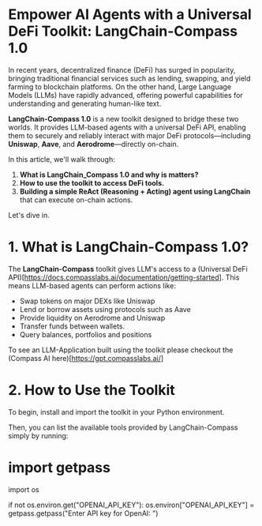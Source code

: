 # Empower AI Agents with a Universal DeFi Toolkit: LangChain-Compass 1.0

In recent years, decentralized finance (DeFi) has surged in popularity, bringing traditional financial services such as lending, swapping, and yield farming to blockchain platforms. On the other hand, Large Language Models (LLMs) have rapidly advanced, offering powerful capabilities for understanding and generating human-like text.

**LangChain-Compass 1.0** is a new toolkit designed to bridge these two worlds. It provides LLM-based agents with a universal DeFi API, enabling them to securely and reliably interact with major DeFi protocols—including **Uniswap**, **Aave**, and **Aerodrome**—directly on-chain.

In this article, we'll walk through:

1. **What is LangChain_Compass 1.0 and why is matters?**
2. **How to use the toolkit to access DeFi tools.**
3. **Building a simple ReAct (Reasoning + Acting) agent using LangChain** that can execute on-chain actions.

Let's dive in.

# 1. What is LangChain-Compass 1.0? 
The **LangChain-Compass** toolkit gives LLM's access to a (Universal DeFi API)[https://docs.compasslabs.ai/documentation/getting-started]. This means LLM-based agents can perform actions like:

- Swap tokens on major DEXs like Uniswap
- Lend or borrow assets using protocols such as Aave
- Provide liquidity on Aerodrome and Uniswap
- Transfer funds between wallets.
- Query balances, portfolios and positions

To see an LLM-Application built using the toolkit please checkout the (Compass AI here)[https://gpt.compasslabs.ai/]

# 2. How to Use the Toolkit

To begin, install and import the toolkit in your Python environment.

Then, you can list the available tools provided by LangChain-Compass simply by running:





# import getpass
import os

if not os.environ.get("OPENAI_API_KEY"):
  os.environ["OPENAI_API_KEY"] = getpass.getpass("Enter API key for OpenAI: ")
